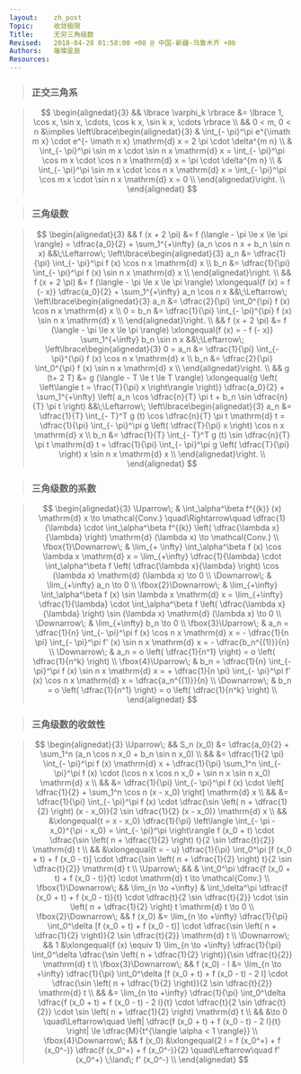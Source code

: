 ```yaml
---
layout:    zh_post
Topic:     收敛极限
Title:     无穷三角级数
Revised:   2018-04-28 01:58:00 +08 @ 中国-新疆-乌鲁木齐 +06
Authors:   璀璨星辰
Resources:
---
```


> ### 正交三角系

> $$
> \begin{alignedat}{3}
> && \lbrace \varphi_k \rbrace &= \lbrace 1, \cos x, \sin x, \cdots, \cos k x, \sin k x, \cdots \rbrace \\
> && 0 < m, 0 < n &\implies
> \left\lbrace\begin{alignedat}{3}
> & \int_{- \pi}^\pi e^{\imath m x} \cdot e^{- \imath n x} \mathrm{d} x = 2 \pi \cdot \delta^{m n} \\
> & \int_{- \pi}^\pi \sin m x \cdot \sin n x \mathrm{d} x = \int_{- \pi}^\pi \cos m x \cdot \cos n x \mathrm{d} x = \pi \cdot \delta^{m n} \\
> & \int_{- \pi}^\pi \sin m x \cdot \cos n x \mathrm{d} x = \int_{- \pi}^\pi \cos m x \cdot \sin n x \mathrm{d} x = 0 \\
> \end{alignedat}\right. \\
> \end{alignedat}
> $$
>

> ### 三角级数

> $$
> \begin{alignedat}{3}
> && f (x + 2 \pi) &= f (\langle - \pi \le x \le \pi \rangle) = \dfrac{a_0}{2} + \sum_1^{+\infty} (a_n \cos n x + b_n \sin n x)
> &&\;\Leftarrow\; \left\lbrace\begin{alignedat}{3}
>                  a_n &= \dfrac{1}{\pi} \int_{- \pi}^\pi f (x) \cos n x \mathrm{d} x \\
>                  b_n &= \dfrac{1}{\pi} \int_{- \pi}^\pi f (x) \sin n x \mathrm{d} x \\
>                  \end{alignedat}\right. \\
> && f (x + 2 \pi) &= f (\langle - \pi \le x \le \pi \rangle) \xlongequal{f (x) = f (- x)} \dfrac{a_0}{2} + \sum_1^{+\infty} a_n \cos n x 
> &&\;\Leftarrow\; \left\lbrace\begin{alignedat}{3}
>                  a_n &= \dfrac{2}{\pi} \int_0^{\pi} f (x) \cos n x \mathrm{d} x \\
>                  0 = b_n &= \dfrac{1}{\pi} \int_{- \pi}^{\pi} f (x) \sin n x \mathrm{d} x \\
>                  \end{alignedat}\right. \\
> && f (x + 2 \pi) &= f (\langle - \pi \le x \le \pi \rangle) \xlongequal{f (x) = - f (- x)} \sum_1^{+\infty} b_n \sin n x 
> &&\;\Leftarrow\; \left\lbrace\begin{alignedat}{3}
>                  0 = a_n &= \dfrac{1}{\pi} \int_{- \pi}^{\pi} f (x) \cos n x \mathrm{d} x  \\
>                  b_n &= \dfrac{2}{\pi} \int_0^{\pi} f (x) \sin n x \mathrm{d} x \\
>                  \end{alignedat}\right. \\
> &&    g (t+ 2 T) &= g (\langle - T \le t \le T \rangle) \xlongequal{g \left( \left\langle t = \frac{T}{\pi} x \right\rangle \right)} \dfrac{a_0}{2} + \sum_1^{+\infty} \left( a_n \cos \dfrac{n}{T} \pi t + b_n \sin \dfrac{n}{T} \pi t \right)
> &&\;\Leftarrow\; \left\lbrace\begin{alignedat}{3}
>                  a_n &= \dfrac{1}{T} \int_{- T}^T g (t) \cos \dfrac{n}{T} \pi t \mathrm{d} t = \dfrac{1}{\pi} \int_{- \pi}^\pi g \left( \dfrac{T}{\pi} x \right) \cos n x \mathrm{d} x \\
>                  b_n &= \dfrac{1}{T} \int_{- T}^T g (t) \sin \dfrac{n}{T} \pi t \mathrm{d} t = \dfrac{1}{\pi} \int_{- \pi}^\pi g \left( \dfrac{T}{\pi} \right) x \sin n x \mathrm{d} x \\
>                  \end{alignedat}\right. \\
> \end{alignedat}
> $$
>

> ### 三角级数的系数

> $$
> \begin{alignedat}{3}
> \Uparrow\;           & \int_\alpha^\beta f^{(k)} (x) \mathrm{d} x \to \mathcal{Conv.} \quad\Rightarrow\quad \dfrac{1}{\lambda} \cdot \int_\alpha^\beta f^{(k)} \left( \dfrac{\lambda x}{\lambda} \right) \mathrm{d} (\lambda x) \to \mathcal{Conv.} \\
> \fbox{1}\Downarrow\; & \lim_{+ \infty} \int_\alpha^\beta f (x) \cos \lambda x \mathrm{d} x = \lim_{+\infty} \dfrac{1}{\lambda} \cdot \int_\alpha^\beta f \left( \dfrac{\lambda x}{\lambda} \right) \cos (\lambda x) \mathrm{d} (\lambda x) \to 0 \\
> \Downarrow\;         & \lim_{+\infty} a_n \to 0 \\
> \fbox{2}\Downarrow\; & \lim_{+\infty} \int_\alpha^\beta f (x) \sin \lambda x \mathrm{d} x = \lim_{+\infty} \dfrac{1}{\lambda} \cdot \int_\alpha^\beta f \left( \dfrac{\lambda x}{\lambda} \right) \sin (\lambda x) \mathrm{d} (\lambda x) \to 0 \\
> \Downarrow\;         & \lim_{+\infty} b_n \to 0 \\
> \fbox{3}\Uparrow\;   & a_n = \dfrac{1}{n} \int_{- \pi}^\pi f (x) \cos n x \mathrm{d} x = - \dfrac{1}{n \pi} \int_{- \pi}^\pi f' (x) \sin n x \mathrm{d} x = - \dfrac{b_n^{(1)}}{n} \\
> \Downarrow\;         & a_n = o \left( \dfrac{1}{n^1} \right) = o \left( \dfrac{1}{n^k} \right) \\
> \fbox{4}\Uparrow\;   & b_n = \dfrac{1}{n} \int_{-\pi}^\pi f (x) \sin n x \mathrm{d} x = + \dfrac{1}{n \pi} \int_{- \pi}^\pi f' (x) \cos n x \mathrm{d} x = \dfrac{a_n^{(1)}}{n} \\
> \Downarrow\;         & b_n = o \left( \dfrac{1}{n^1} \right) = o \left( \dfrac{1}{n^k} \right) \\
> \end{alignedat}
> $$
>

> ### 三角级数的收敛性

> $$
> \begin{alignedat}{3}
> \Uparrow\;           &&            S_n (x_0) &= \dfrac{a_0}{2} + \sum_1^n (a_n \cos n x_0 + b_n \sin n x_0) \\
>                      &&                      &= \dfrac{1}{2 \pi} \int_{- \pi}^\pi f (x) \mathrm{d} x + \dfrac{1}{\pi} \sum_1^n \int_{- \pi}^\pi f (x) \cdot  (\cos n x \cos n x_0 + \sin n x \sin n x_0) \mathrm{d} x \\
>                      &&                      &= \dfrac{1}{\pi} \int_{- \pi}^\pi f (x) \cdot \left[ \dfrac{1}{2} + \sum_1^n \cos n (x - x_0) \right] \mathrm{d} x \\
>                      &&                      &= \dfrac{1}{\pi} \int_{- \pi}^\pi f (x) \cdot \dfrac{\sin \left( n + \dfrac{1}{2} \right) (x - x_0)}{2 \sin \dfrac{1}{2} (x - x_0)} \mathrm{d} x \\
>                      &&                      &\xlongequal{t = x - x_0} \dfrac{1}{\pi} \left\langle \int_{- \pi - x_0}^{\pi - x_0} = \int_{- \pi}^\pi \right\rangle f (x_0 + t) \cdot \dfrac{\sin \left( n + \dfrac{1}{2} \right) t}{2 \sin \dfrac{t}{2}} \mathrm{d} t \\
>                      &&                      &\xlongequal{t = - u} \dfrac{1}{\pi} \int_0^\pi [f (x_0 + t) + f (x_0 - t)] \cdot \dfrac{\sin \left( n + \dfrac{1}{2} \right) t}{2 \sin \dfrac{t}{2}} \mathrm{d} t \\
> \Uparrow\;           &&                      & \int_0^\pi \dfrac{f (x_0 + t) + f (x_0 - t)}{t} \cdot \mathrm{d} t \to \mathcal{Conv.} \\
> \fbox{1}\Downarrow\;         && \lim_{n \to +\infty} & \int_\delta^\pi \dfrac{f (x_0 + t) + f (x_0 - t)}{t} \cdot \dfrac{t}{2 \sin \dfrac{t}{2}} \cdot \sin \left( n + \dfrac{1}{2} \right) t \mathrm{d} t \to 0 \\
> \fbox{2}\Downarrow\; &&              f (x_0) &= \lim_{n \to +\infty} \dfrac{1}{\pi} \int_0^\delta [f (x_0 + t) + f (x_0 - t)] \cdot \dfrac{\sin \left( n + \dfrac{1}{2} \right)}{2 \sin \dfrac{t}{2}} \mathrm{d} t \\
> \Downarrow\;         &&                    1 &\xlongequal{f (x) \equiv 1} \lim_{n \to +\infty} \dfrac{1}{\pi} \int_0^\delta \dfrac{\sin \left( n + \dfrac{1}{2} \right)}{\sin \dfrac{t}{2}} \mathrm{d}  t \\
> \fbox{3}\Downarrow\; &&          f (x_0) - l &= \lim_{n \to +\infty} \dfrac{1}{\pi} \int_0^\delta [f (x_0 + t) + f (x_0 - t) - 2 l] \cdot \dfrac{\sin \left( n + \dfrac{1}{2} \right)}{2 \sin \dfrac{t}{2}} \mathrm{d} t \\
>                      &&                      &= \lim_{n \to +\infty} \dfrac{1}{\pi} \int_0^\delta \dfrac{f (x_0 + t) + f (x_0 - t) - 2 l}{t} \cdot \dfrac{t}{2 \sin \dfrac{t}{2}} \cdot \sin \left( n + \dfrac{1}{2} \right) \mathrm{d} t \\
>                      &&                      &\to 0 \quad\Leftarrow\quad \left| \dfrac{f (x_0 + t) + f (x_0 - t) - 2 l}{t} \right| \le \dfrac{M}{t^{\langle \alpha < 1 \rangle}} \\
> \fbox{4}\Downarrow\; &&              f (x_0) &\xlongequal{2 l = f (x_0^+) + f (x_0^-)} \dfrac{f (x_0^+) + f (x_0^-)}{2} \quad\Leftarrow\quad f' (x_0^+) \;\land\; f' (x_0^-) \\
> \end{alignedat}
> $$
>

